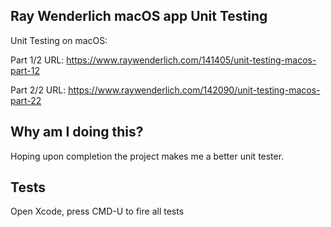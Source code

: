 ## Ray Wenderlich macOS app Unit Testing

Unit Testing on macOS:

Part 1/2
URL: https://www.raywenderlich.com/141405/unit-testing-macos-part-12

Part 2/2
URL: https://www.raywenderlich.com/142090/unit-testing-macos-part-22

## Why am I doing this?

Hoping upon completion the project makes me a better unit tester.

## Tests

Open Xcode, press CMD-U to fire all tests
